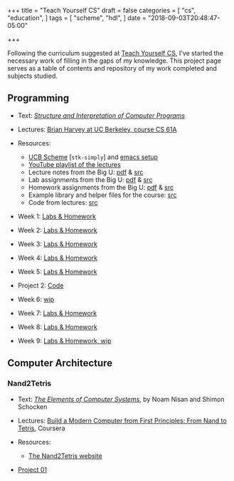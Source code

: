 +++
title = "Teach Yourself CS"
draft = false
categories = [
  "cs",
  "education",
]
tags = [
  "scheme",
  "hdl",
]
date = "2018-09-03T20:48:47-05:00"

+++

Following the curriculum suggested at [Teach Yourself CS](https://teachyourselfcs.com/), I've started
the necessary work of filling in the gaps of my knowledge. This project page serves as a table of
contents and repository of my work completed and subjects studied.

## Programming

- Text: _[Structure and Interpretation of Computer Programs](https://mitpress.mit.edu/sites/default/files/sicp/full-text/book/book.html)_
- Lectures: [Brian Harvey at UC Berkeley, course CS 61A](https://archive.org/details/ucberkeley-webcast-PL3E89002AA9B9879E?sort=titleSorter)
- Resources:
  - [UCB Scheme](https://inst.eecs.berkeley.edu/~scheme/) [`stk-simply`] and [emacs setup](https://www-users.cs.umn.edu/~gini/1901-07s/emacs_scheme/)
  - [YouTube playlist of the lectures](https://www.youtube.com/playlist?list=PLhMnuBfGeCDNgVzLPxF9o5UNKG1b-LFY9)
  - Lecture notes from the Big U: [pdf](docs/sicp/lecture-notes.pdf) &amp; [src](https://inst.eecs.berkeley.edu/~cs61a/reader/notes.pdf)
  - Lab assignments from the Big U: [pdf](docs/sicp/labs.pdf) &amp; [src](https://inst.eecs.berkeley.edu/~cs61a/reader/nodate-labs.pdf)
  - Homework assignments from the Big U: [pdf](docs/sicp/homework.pdf) &amp; [src](https://inst.eecs.berkeley.edu/~cs61a/reader/nodate-hw.pdf)
  - Example library and helper files for the course: [src](http://www-inst.eecs.berkeley.edu/~cs61a/sp09/library/)
  - Code from lectures: [src](http://www-inst.eecs.berkeley.edu/~cs61a/sp09/lectures/)

- Week 1: [Labs & Homework](https://github.com/chrisbodhi/teach-yourself-cs/tree/master/programming/wk1)
- Week 2: [Labs & Homework](https://github.com/chrisbodhi/teach-yourself-cs/tree/master/programming/wk2)
- Week 3: [Labs & Homework](https://github.com/chrisbodhi/teach-yourself-cs/tree/master/programming/wk3)
- Week 4: [Labs & Homework](https://github.com/chrisbodhi/teach-yourself-cs/tree/master/programming/wk4)
- Week 5: [Labs & Homework](https://github.com/chrisbodhi/teach-yourself-cs/tree/master/programming/wk5)
- Project 2: [Code](https://github.com/chrisbodhi/teach-yourself-cs/tree/master/programming/project2)
- Week 6: [wip](https://github.com/chrisbodhi/teach-yourself-cs/tree/master/programming/wk6)
- Week 7: [Labs & Homework](https://github.com/chrisbodhi/teach-yourself-cs/tree/master/programming/wk7)
- Week 8: [Labs & Homework](https://github.com/chrisbodhi/teach-yourself-cs/tree/master/programming/wk8)
- Week 9: [Labs & Homework, wip](https://github.com/chrisbodhi/teach-yourself-cs/tree/master/programming/wk9)

## Computer Architecture

### Nand2Tetris

- Text: _[The Elements of Computer Systems](https://www.nand2tetris.org/book)_, by Noam Nisan and Shimon Schocken
- Lectures: [Build a Modern Computer from First Principles: From Nand to Tetris](https://www.coursera.org/learn/build-a-computer/), Coursera
- Resources:
  - [The Nand2Tetris website](https://www.nand2tetris.org/)

- [Project 01](https://github.com/chrisbodhi/teach-yourself-cs/tree/master/computer-architecture/nand2tetris/projects/01)
